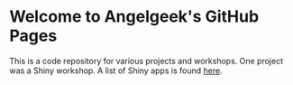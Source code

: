 # Welcome to Angelgeek's GitHub Pages

This is a code repository for various projects and workshops. One project was a Shiny workshop. A list of Shiny apps is found [here](https://angelgeek.github.io/Geekfiles/Apps/ShinyApps).
